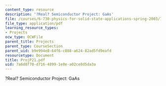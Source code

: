 ```yaml
---
content_type: resource
description: '?Real? Semiconductor Project: GaAs'
file: /courses/6-730-physics-for-solid-state-applications-spring-2003/7a6d8f70d71648991e8ea02ce8d5da3a_ProjP21.pdf
file_type: application/pdf
learning_resource_types:
- Projects
ocw_type: OCWFile
parent_title: Projects
parent_type: CourseSection
parent_uid: b9e994e8-64f6-c088-a624-82ad5fd9eafd
resourcetype: Document
title: ProjP21.pdf
uid: 7a6d8f70-d716-4899-1e8e-a02ce8d5da3a
---
```

?Real? Semiconductor Project: GaAs

